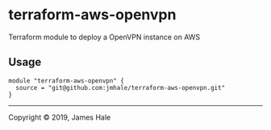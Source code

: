 # terraform-aws-openvpn

Terraform module to deploy a OpenVPN instance on AWS

## Usage

```
module "terraform-aws-openvpn" {
  source = "git@github.com:jmhale/terraform-aws-openvpn.git"
}

```

---
Copyright © 2019, James Hale
